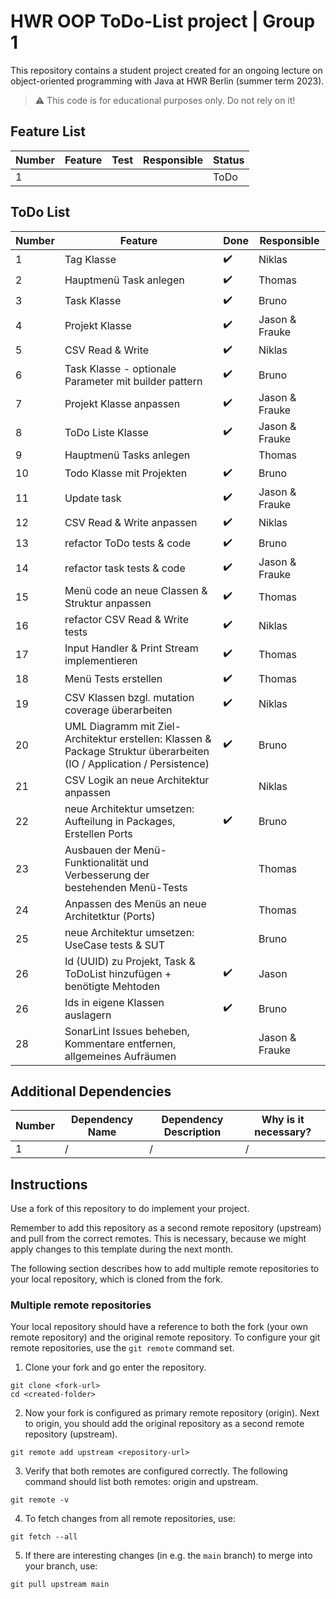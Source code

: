 # HWR OOP ToDo-List project | Group 1

This repository contains a student project created for an ongoing lecture on object-oriented programming with Java at HWR Berlin (summer term 2023).

> :warning: This code is for educational purposes only. Do not rely on it!

## Feature List
| Number | Feature | Test | Responsible | Status |
|--------|---------|-------|-------------|-----------|
| 1      |       |      |             |    ToDo    |

## ToDo List

[TODO]: # (For each feature implemented, add a row to the table!)

| Number | Feature | Done | Responsible |
|--------|---------|-------|-------------|
| 1      | Tag Klasse       |   ✔️   | Niklas            |
| 2      | Hauptmenü Task anlegen      |    ✔️      | Thomas            |
| 3      | Task Klasse       |   ✔️   | Bruno            |
| 4      | Projekt Klasse       |   ✔️   | Jason & Frauke            |
| 5      | CSV Read & Write       |   ✔️   | Niklas            |
| 6      | Task Klasse - optionale Parameter mit builder pattern      |   ✔️   | Bruno            |
| 7      | Projekt Klasse anpassen       |   ✔️   | Jason & Frauke            |
| 8      | ToDo Liste Klasse       |   ✔️   | Jason & Frauke            |
| 9      | Hauptmenü Tasks anlegen      |      | Thomas            |
| 10      | Todo Klasse mit Projekten      |   ✔️    | Bruno            |
| 11      | Update task       |     ✔️   | Jason & Frauke            |
| 12      | CSV Read & Write anpassen       |   ✔️      | Niklas            |
| 13      | refactor ToDo tests & code      |    ✔️    | Bruno            |
| 14      | refactor task tests & code       |     ✔️    | Jason & Frauke            |
| 15      | Menü code an neue Classen & Struktur anpassen     |    ✔️    | Thomas            |
| 16      | refactor CSV Read & Write tests       |    ✔️     | Niklas            |
| 17      | Input Handler & Print Stream implementieren     |    ✔️    | Thomas            |
| 18      | Menü Tests erstellen     |     ✔️    | Thomas            |
| 19      | CSV Klassen bzgl. mutation coverage überarbeiten       |     ✔️      | Niklas            |
| 20      | UML Diagramm mit Ziel-Architektur erstellen: Klassen & Package Struktur überarbeiten (IO / Application / Persistence)        |    ✔️      | Bruno            |
| 21      |    CSV Logik an neue Architektur anpassen     |            | Niklas            |
| 22      |    neue Architektur umsetzen: Aufteilung in Packages, Erstellen Ports     |       ✔️     | Bruno            |
| 23      |    Ausbauen der Menü-Funktionalität und Verbesserung der bestehenden Menü-Tests    |         | Thomas            |
| 24      |    Anpassen des Menüs an neue Architetktur (Ports)    |         | Thomas            |
| 25      |    neue Architektur umsetzen: UseCase tests & SUT     |            | Bruno            |
| 26      |    Id (UUID) zu Projekt, Task & ToDoList hinzufügen + benötigte Mehtoden     |       ✔️       | Jason            |
| 26      |    Ids in eigene Klassen auslagern     |       ✔️       | Bruno            |
| 28      |    SonarLint Issues beheben, Kommentare entfernen, allgemeines Aufräumen     |             | Jason & Frauke           |


## Additional Dependencies

[TODO]: # (For each additional dependency your project requires- Add an additional row to the table!)

| Number | Dependency Name | Dependency Description | Why is it necessary? |
|--------|-----------------|------------------------|----------------------|
| 1      | /               | /                      | /                    |

## Instructions

[TODO]: # (Remove these instructions once you finished your fork's setup.)

Use a fork of this repository to do implement your project.

Remember to add this repository as a second remote repository (upstream) and pull from the correct remotes.
This is necessary, because we might apply changes to this template during the next month.

The following section describes how to add multiple remote repositories to your local repository, which is cloned from the fork.

### Multiple remote repositories

Your local repository should have a reference to both the fork (your own remote repository) and the original remote repository.
To configure your git remote repositories, use the `git remote` command set.

1. Clone your fork and go enter the repository.
```
git clone <fork-url>
cd <created-folder>
```
2. Now your fork is configured as primary remote repository (origin).
Next to origin, you should add the original repository as a second remote repository (upstream).
```
git remote add upstream <repository-url>
```
3. Verify that both remotes are configured correctly.
The following command should list both remotes: origin and upstream.
```
git remote -v
```
4. To fetch changes from all remote repositories, use:
```
git fetch --all
```
5. If there are interesting changes (in e.g. the `main` branch) to merge into your branch, use:
```
git pull upstream main
```
